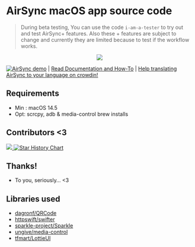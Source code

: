  # AirSync macOS app source code

> During beta testing, You can use the code `i-am-a-tester` to try out and test AirSync+ features. Also these + features are subject to change and currently they are limited because to test if the workflow works.

<p align="center">
  <img src="https://github.com/user-attachments/assets/1b59fa22-780b-455d-87b1-6bb028c69d37" />
<!--   <img src="https://github.com/user-attachments/assets/7c81bd2a-3799-44f2-b63a-350344f68e42" width="30%" />
  <img src="https://github.com/user-attachments/assets/58996c84-083f-4464-b0a5-bce069935898" width="30%" />
  <img src="https://github.com/user-attachments/assets/3f9d3113-1e16-4071-b1fc-f8f33a24c439" width="30%" /> -->
</p>

[![AirSync demo](https://img.youtube.com/vi/HDv0Hu9z294?si=dgycryP1T8QvPJYa/0.jpg)](https://www.youtube.com/watch?v=HDv0Hu9z294?si=dgycryP1T8QvPJYa) | [Read Documentation and How-To](https://airsync.notion.site/) | [Help translating AirSync to your language on crowdin!](https://crwd.in/airsync/612ea64319db322fa1ed070574109c242534446)

<p align="center">
<!--   <img src="https://github.com/user-attachments/assets/8abdd977-6f8b-4037-b277-9457e65a6255" width="80%" /> -->
</p>

## Requirements
- Min : macOS 14.5
- Opt: scrcpy, adb & media-control brew installs

## Contributors <3

<a href="https://github.com/sameerasw/airsync-mac/graphs/contributors">
  <img src="https://contrib.rocks/image?repo=sameerasw/airsync-mac" />
</a>

<a href="https://star-history.com/#sameerasw/airsync-mac&Date">
 <picture>
   <source media="(prefers-color-scheme: dark)" srcset="https://api.star-history.com/svg?repos=sameerasw/airsync-mac&type=Date&theme=dark" />
   <source media="(prefers-color-scheme: light)" srcset="https://api.star-history.com/svg?repos=sameerasw/airsync-mac&type=Date" />
   <img alt="Star History Chart" src="https://api.star-history.com/svg?repos=sameerasw/airsync-mac&type=Date" />
 </picture>
</a>

## Thanks!

- To you, seriously… <3

## Libraries used

- [dagronf/QRCode](https://github.com/dagronf/QRCode)
- [httpswift/swifter](https://github.com/httpswift/swifter)
- [sparkle-project/Sparkle](https://github.com/sparkle-project/Sparkle)
- [ungive/media-control](https://github.com/ungive/media-control)
- [tfmart/LottieUI](https://github.com/tfmart/LottieUI)
